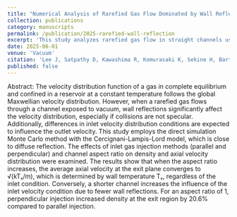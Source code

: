 ```yaml
---
title: "Numerical Analysis of Rarefied Gas Flow Dominated by Wall Reflection in a Straight Channel"
collection: publications
category: manuscripts
permalink: /publication/2025-rarefied-wall-reflection
excerpt: 'This study analyzes rarefied gas flow in straight channels using DSMC with the Cercignani-Lampis-Lord model, showing how wall reflection and inlet conditions influence exit velocity and density.'
date: 2025-06-01
venue: 'Vacuum'
citation: 'Lee J, Satpathy D, Kawashima R, Komurasaki K, Sekine H, Barth N, Koizumi H. Numerical Analysis of Rarefied Gas Flow Dominated by Wall Reflection in a Straight Channel'
published: false
---
```


Abstract: 
The velocity distribution function of a gas in complete equilibrium and confined in a reservoir at a constant temperature follows the global Maxwellian velocity distribution. However, when a rarefied gas flows through a channel exposed to vacuum, wall reflections significantly affect the velocity distribution, especially if collisions are not specular. Additionally, differences in inlet velocity distribution conditions are expected to influence the outlet velocity. This study employs the direct simulation Monte Carlo method with the Cercignani-Lampis-Lord model, which is close to diffuse reflection. The effects of inlet gas injection methods (parallel and perpendicular) and channel aspect ratio on density and axial velocity distribution were examined. The results show that when the aspect ratio increases, the average axial velocity at the exit plane converges to √(kTₛ/m), which is determined by wall temperature Tₛ, regardless of the inlet condition. Conversely, a shorter channel increases the influence of the inlet velocity condition due to fewer wall reflections. For an aspect ratio of 1, perpendicular injection increased density at the exit region by 20.6% compared to parallel injection.